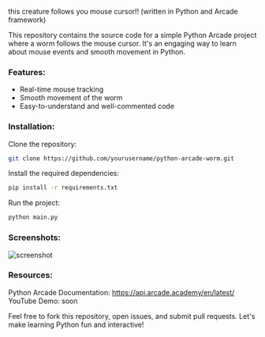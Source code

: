 this creature follows you mouse cursor!! (written in Python and Arcade framework)

This repository contains the source code for a simple Python Arcade project where a worm follows the mouse cursor. It's an engaging way to learn about mouse events and smooth movement in Python.

### Features:
- Real-time mouse tracking
- Smooth movement of the worm
- Easy-to-understand and well-commented code

### Installation:

Clone the repository:
```sh
git clone https://github.com/yourusername/python-arcade-worm.git
```

Install the required dependencies:
```sh
pip install -r requirements.txt
```

Run the project:
```sh
python main.py
```

### Screenshots:
![screenshot](https://github.com/Vikonad/mouse-tracking-worm/assets/133092049/fe6f3d82-f35c-4e32-b928-844dbb7c0e72)

### Resources:
Python Arcade Documentation: https://api.arcade.academy/en/latest/
YouTube Demo: soon

Feel free to fork this repository, open issues, and submit pull requests. Let's make learning Python fun and interactive!
